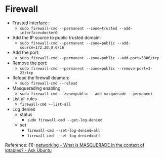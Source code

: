 # Firewall

- Trusted Interface:
  - `sudo firewall-cmd --permanent --zone=trusted --add-interface=docker0`
- Add the IP source to public trusted domain: 
  - `sudo firewall-cmd --permanent --zone=public --add-source=172.20.0.0/16`
- Add the port: 
  - `sudo firewall-cmd --permanent --zone=public --add-port=3306/tcp`
- Remove the port:
  - `sudo firewall-cmd --permanent --zone=public --remove-port=1-22/tcp`
- Reload the firewall deamon:
  - `sudo firewall-cmd --reload`
- Masquerading enabling
  - `sudo firewall-cmd --zone=public --add-masquerade --permanent`
- List all rules
  - `firewall-cmd --list-all`
- Log denied
  - status
    - `sudo firewall-cmd --get-log-denied`
  - set
    - `firewall-cmd --set-log-denied=all`
    - `firewall-cmd --set-log-denied=off`

Reference:
[1]: [networking - What is MASQUERADE in the context of iptables? - Ask Ubuntu](https://askubuntu.com/questions/466445/what-is-masquerade-in-the-context-of-iptables)

